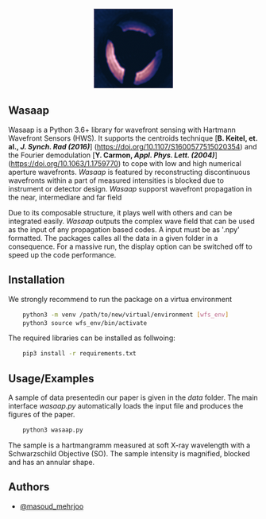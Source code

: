 
<p align="center">
  <img src="/shot(1).png" />
</p>

## Wasaap



Wasaap is a Python 3.6+ library for wavefront sensing with 
Hartmann Wavefront Sensors (HWS). It supports the centroids technique
[**B. Keitel, et. al., _J. Synch. Rad (2016)_**] (https://doi.org/10.1107/S1600577515020354) and 
the Fourier demodulation [**Y. Carmon, _Appl. Phys. Lett. (2004)_**] (https://doi.org/10.1063/1.1759770)
to cope with low and high numerical aperture wavefronts.
_Wasaap_ is featured by reconstructing discontinuous wavefronts 
within a part of measured intensities is blocked due to instrument or detector design.
_Wasaap_ supporst wavefront propagation in the near, intermediare and far field


Due to its composable structure, it plays well with 
others and can be integrated easily. _Wasaap_ outputs the complex wave field that
can be used as the input of any propagation based codes. 
A input must be as '.npy' formatted. The packages calles all the data 
in a given folder in a consequence. For a massive run,
the display option can be switched off to speed up the code performance.





## Installation



We strongly recommend to run the package on a virtua environment


```bash
    python3 -m venv /path/to/new/virtual/environment [wfs_env]
    python3 source wfs_env/bin/activate
```

The required libraries can be installed as follwoing:


```bash
    pip3 install -r requirements.txt
```  
## Usage/Examples


A sample of data presentedin our paper is given in the _data_ folder. 
The main interface _wasaap.py_ automatically loads the input file and
produces the figures of the paper. 

```python
    python3 wasaap.py
```

The sample is a hartmangramm measured at soft X-ray wavelength 
with a Schwarzschild Objective (SO). The sample intensity is magnified,
blocked and has an annular shape. 
## Authors

- [@masoud_mehrjoo](https://www.linkedin.com/in/masoud-mehrjoo-232384141/)

